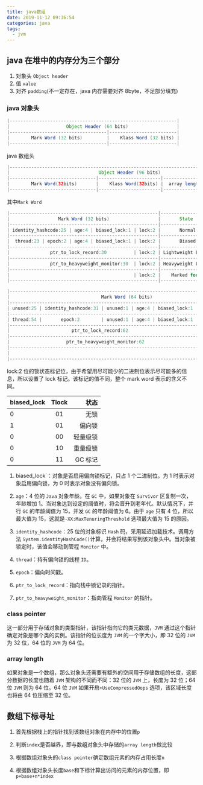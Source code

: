 ```yaml
---
title: java数组
date: 2019-11-12 09:36:54
categories: java
tags:
  - jvm
---
```


## java 在堆中的内存分为三个部分

1. 对象头 `Object header`
2. 值 `value`
3. 对齐 `padding`(不一定存在，java 内存需要对齐 8byte，不足部分填充)

### java 对象头

```java
|--------------------------------------------------------------|
|                     Object Header (64 bits)                  |
|------------------------------------|-------------------------|
|        Mark Word (32 bits)         |    Klass Word (32 bits) |
|------------------------------------|-------------------------|
```

java 数组头

```java
|---------------------------------------------------------------------------------|
|                                 Object Header (96 bits)                         |
|--------------------------------|-----------------------|------------------------|
|        Mark Word(32bits)       |    Klass Word(32bits) |  array length(32bits)  |
|--------------------------------|-----------------------|------------------------|
```

其中`Mark Word`

```java
|-------------------------------------------------------|--------------------|
|                  Mark Word (32 bits)                  |       State        |
|-------------------------------------------------------|--------------------|
| identity_hashcode:25 | age:4 | biased_lock:1 | lock:2 |       Normal       |
|-------------------------------------------------------|--------------------|
|  thread:23 | epoch:2 | age:4 | biased_lock:1 | lock:2 |       Biased       |
|-------------------------------------------------------|--------------------|
|               ptr_to_lock_record:30          | lock:2 | Lightweight Locked |
|-------------------------------------------------------|--------------------|
|               ptr_to_heavyweight_monitor:30  | lock:2 | Heavyweight Locked |
|-------------------------------------------------------|--------------------|
|                                              | lock:2 |    Marked for GC   |
|-------------------------------------------------------|--------------------|
```

```java
|------------------------------------------------------------------------------|--------------------|
|                                  Mark Word (64 bits)                         |       State        |
|------------------------------------------------------------------------------|--------------------|
| unused:25 | identity_hashcode:31 | unused:1 | age:4 | biased_lock:1 | lock:2 |       Normal       |
|------------------------------------------------------------------------------|--------------------|
| thread:54 |       epoch:2        | unused:1 | age:4 | biased_lock:1 | lock:2 |       Biased       |
|------------------------------------------------------------------------------|--------------------|
|                       ptr_to_lock_record:62                         | lock:2 | Lightweight Locked |
|------------------------------------------------------------------------------|--------------------|
|                     ptr_to_heavyweight_monitor:62                   | lock:2 | Heavyweight Locked |
|------------------------------------------------------------------------------|--------------------|
|                                                                     | lock:2 |    Marked for GC   |
|------------------------------------------------------------------------------|--------------------|
```

lock:2 位的锁状态标记位，由于希望用尽可能少的二进制位表示尽可能多的信息，所以设置了 lock 标记。该标记的值不同，整个 mark word 表示的含义不同。

| biased_lock | Tlock |     状态 |
| :---------- | :---: | -------: |
| 0           |  01   |     无锁 |
| 1           |  01   |   偏向锁 |
| 0           |  00   | 轻量级锁 |
| 0           |  10   | 重量级锁 |
| 0           |  11   |  GC 标记 |

1. biased_lock`：对象是否启用偏向锁标记，只占 1 个二进制位。为 1 时表示对象启用偏向锁，为 0 时表示对象没有偏向锁。

2. `age`：4 位的 `Java` 对象年龄。在 `GC` 中，如果对象在 `Survivor` 区复制一次，年龄增加 1。当对象达到设定的阈值时，将会晋升到老年代。默认情况下，并行 `GC` 的年龄阈值为 15，并发 `GC` 的年龄阈值为 6。由于 `age` 只有 4 位，所以最大值为 15，这就是`-XX:MaxTenuringThreshold` 选项最大值为 15 的原因。

3. `identity_hashcode`：25 位的对象标识 `Hash` 码，采用延迟加载技术。调用方法 `System.identityHashCode()`计算，并会将结果写到该对象头中。当对象被锁定时，该值会移动到管程 `Monitor` 中。

4. `thread`：持有偏向锁的线程 `ID`。

5. `epoch`：偏向时间戳。

6. `ptr_to_lock_record`：指向栈中锁记录的指针。

7. `ptr_to_heavyweight_monitor`：指向管程 `Monitor` 的指针。

### class pointer

这一部分用于存储对象的类型指针，该指针指向它的类元数据，`JVM` 通过这个指针确定对象是哪个类的实例。该指针的位长度为 `JVM` 的一个字大小，即 32 位的 `JVM` 为 32 位，64 位的 `JVM` 为 64 位。

### array length

如果对象是一个数组，那么对象头还需要有额外的空间用于存储数组的长度，这部分数据的长度也随着 `JVM` 架构的不同而不同：32 位的 `JVM` 上，长度为 32 位；64 位 `JVM` 则为 64 位。64 位 `JVM` 如果开启`+UseCompressedOops` 选项，该区域长度也将由 64 位压缩至 32 位。

## 数组下标寻址

1. 首先根据栈上的指针找到该数组对象在内存中的位置`p`

2. 判断`index`是否越界，即与数组对象头中存储的`array length`做比较

3. 根据数组对象头的`class pointer`确定数组元素的内存占用长度`n`

4. 根据数组对象头长度`base`和下标计算出访问的元素的内存位置，即`p+base+n*index`
